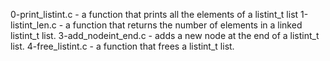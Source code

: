 0-print_listint.c -  a function that prints all the elements of a listint_t list
1-listint_len.c - a function that returns the number of elements in a linked listint_t list.
3-add_nodeint_end.c - adds a new node at the end of a listint_t list.
4-free_listint.c - a function that frees a listint_t list.
